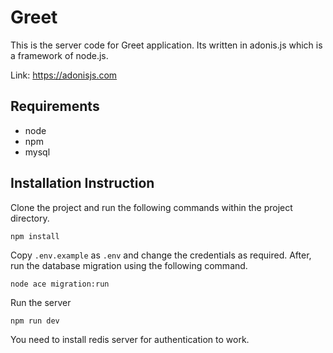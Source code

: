 # Greet
This is the server code for Greet application. Its written in adonis.js which is a framework of node.js.

Link: https://adonisjs.com

## Requirements
* node
* npm
* mysql

## Installation Instruction
Clone the project and run the following commands within the project directory.

```
npm install 
```

Copy `.env.example` as `.env` and change the credentials as required. After, run the database migration using the following command.
```
node ace migration:run
```

Run the server
```
npm run dev
```

You need to install redis server for authentication to work.

